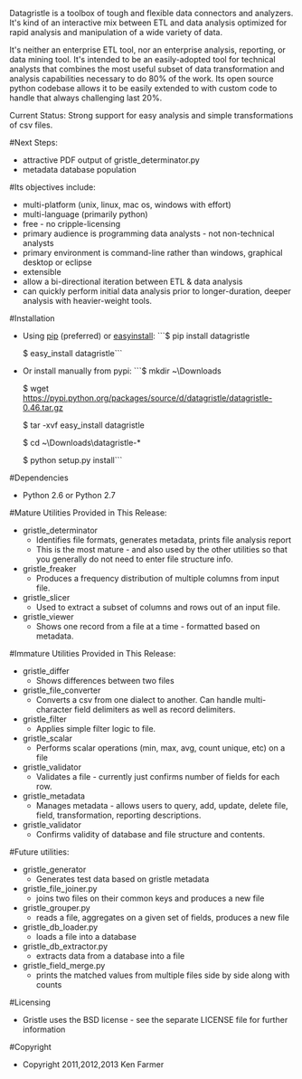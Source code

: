 Datagristle is a toolbox of tough and flexible data connectors and analyzers.  
It's kind of an interactive mix between ETL and data analysis optimized for 
rapid analysis and manipulation of a wide variety of data.

It's neither an enterprise ETL tool, nor an enterprise analysis, reporting, 
or data mining tool.  It's intended to be an easily-adopted tool for technical
analysts that combines the most useful subset of data transformation and 
analysis capabilities necessary to do 80% of the work.  Its open source python
codebase allows it to be easily extended to with custom code to handle that
always challenging last 20%.

Current Status:  Strong support for easy analysis and simple transformations of
csv files. 

#Next Steps:  

   * attractive PDF output of gristle_determinator.py
   * metadata database population

#Its objectives include:

   * multi-platform (unix, linux, mac os, windows with effort) 
   * multi-language (primarily python)
   * free - no cripple-licensing
   * primary audience is programming data analysts - not non-technical analysts
   * primary environment is command-line rather than windows, graphical desktop
     or eclipse
   * extensible
   * allow a bi-directional iteration between ETL & data analysis
   * can quickly perform initial data analysis prior to longer-duration, deeper
     analysis with heavier-weight tools.


#Installation

   * Using [pip](http://www.pip-installer.org/en/latest/) (preferred) or [easyinstall](http://peak.telecommunity.com/DevCenter/EasyInstall):
    ```$ pip install datagristle

       $ easy_install datagristle```

   * Or install manually from pypi:
    ```$ mkdir ~\Downloads

       $ wget https://pypi.python.org/packages/source/d/datagristle/datagristle-0.46.tar.gz

       $ tar -xvf easy_install datagristle

       $ cd ~\Downloads\datagristle-*

       $ python setup.py install```
      


#Dependencies

   * Python 2.6 or Python 2.7

#Mature Utilities Provided in This Release:

   * gristle_determinator
       - Identifies file formats, generates metadata, prints file analysis report
       - This is the most mature - and also used by the other utilities so that 
         you generally do not need to enter file structure info.
   * gristle_freaker
       - Produces a frequency distribution of multiple columns from input file.
   * gristle_slicer
       - Used to extract a subset of columns and rows out of an input file.
   * gristle_viewer
       - Shows one record from a file at a time - formatted based on metadata. 

#Immature Utilities Provided in This Release:

   * gristle_differ
       - Shows differences between two files
   * gristle_file\_converter
       - Converts a csv from one dialect to another.  Can handle multi-character
         field delimiters as well as record delimiters.
   * gristle_filter
       - Applies simple filter logic to file.
   * gristle_scalar
       - Performs scalar operations (min, max, avg, count unique, etc) on a file
   * gristle_validator
       - Validates a file - currently just confirms number of fields for each row.
   * gristle_metadata
       - Manages metadata - allows users to query, add, update, delete
         file, field, transformation, reporting descriptions.
   * gristle_validator 
       - Confirms validity of database and file structure and contents.

#Future utilities:

   * gristle_generator
       - Generates test data based on gristle metadata
   * gristle_file\_joiner.py
       - joins two files on their common keys and produces a new file
   * gristle_grouper.py
       - reads a file, aggregates on a given set of fields, produces a new file
   * gristle_db\_loader.py 
       - loads a file into a database
   * gristle_db\_extractor.py 
       - extracts data from a database into a file
   * gristle_field\_merge.py 
       - prints the matched values from multiple files side by side along with counts

#Licensing

   * Gristle uses the BSD license - see the separate LICENSE file for further 
     information


#Copyright

   * Copyright 2011,2012,2013 Ken Farmer

